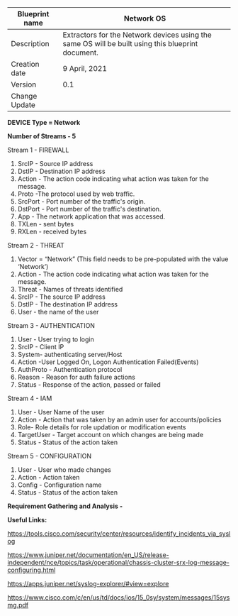 | Blueprint name          | Network OS                                                                                        |
| ----------------------- | ------------------------------------------------------------------------------------------------- |
| Description             | Extractors for the Network devices using the same OS will be built using this blueprint document. |
| Creation date | 9 April, 2021                                                                                     |
| Version                 | 0.1                                                                                                |
| Change Update           |                                                                              |

**DEVICE Type = Network**

**Number of Streams - 5**

Stream 1 - FIREWALL

1. SrcIP - Source IP address
2. DstIP - Destination IP address
3. Action - The action code indicating what action was taken for the message.
4. Proto -The protocol used by web traffic.
5. SrcPort - Port number of the traffic's origin.
6. DstPort - Port number of the traffic's destination.
7. App - The network application that was accessed.
8. TXLen - sent bytes
9. RXLen - received bytes

Stream 2 - THREAT 

1. Vector = “Network” (This field needs to be pre-populated with the value ‘Network’)
2. Action - The action code indicating what action was taken for the message.
3. Threat - Names of threats identified
4. SrcIP - The source IP address
5. DstIP - The destination IP address
6. User - the name of the user

Stream 3 - AUTHENTICATION 

1. User - User trying to login
2. SrcIP - Client IP
3. System- authenticating server/Host
4. Action -User Logged On, Logon Authentication Failed(Events)
5. AuthProto - Authentication protocol
6. Reason - Reason for auth failure actions
7. Status - Response of the action, passed or failed

Stream 4 - IAM

1. User - User Name of the user
2. Action - Action that was taken by an admin user for accounts/policies
3. Role- Role details for role updation or modification events
4. TargetUser - Target account on which changes are being made
5. Status - Status of the action taken

Stream 5 - CONFIGURATION

1. User - User who made changes
2. Action - Action taken
3. Config - Configuration name
4. Status - Status of the action taken

**Requirement Gathering and Analysis -** 

**Useful Links:**

https://tools.cisco.com/security/center/resources/identify_incidents_via_syslog

https://www.juniper.net/documentation/en_US/release-independent/nce/topics/task/operational/chassis-cluster-srx-log-message-configuring.html 

https://apps.juniper.net/syslog-explorer/#view=explore 

https://www.cisco.com/c/en/us/td/docs/ios/15_0sy/system/messages/15sysmg.pdf
